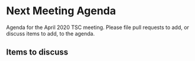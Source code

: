 # Next Meeting Agenda

Agenda for the April 2020 TSC meeting. Please file pull requests to add, or
discuss items to add, to the agenda.


## Items to discuss


